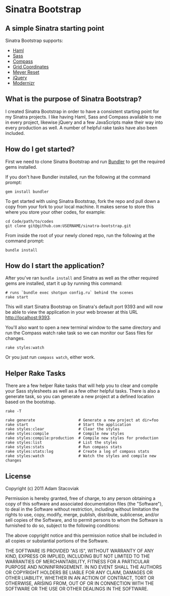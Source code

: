# Sinatra Bootstrap

## A simple Sinatra starting point

Sinatra Bootstrap supports:

* [Haml](http://haml-lang.com/)
* [Sass](http://sass-lang.com/)
* [Compass](https://github.com/chriseppstein/compass)
* [Grid Coordinates](https://github.com/adamstac/grid-coordinates)
* [Meyer Reset](https://github.com/adamstac/meyer-reset)
* [jQuery](http://jquery.com/)
* [Modernizr](http://www.modernizr.com/)

## What is the purpose of Sinatra Bootstrap?

I created Sinatra Bootstrap in order to have a consistent starting point for my Sinatra projects. I like having Haml, Sass and Compass available to me in every project, likewise jQuery and a few JavaScripts make their way into every production as well. A number of helpful rake tasks have also been included.

## How do I get started?

First we need to clone Sinatra Bootstrap and run [Bundler](http://gembundler.com/) to get the required gems installed.

If you don't have Bundler installed, run the following at the command prompt:

    gem install bundler

To get started with using Sinatra Bootstrap, fork the repo and pull down a copy from your fork to your local machine. It makes sense to store this where you store your other codes, for example:

    cd Code/path/to/codes
    git clone git@github.com:USERNAME/sinatra-bootstrap.git

From inside the root of your newly cloned repo, run the following at the command prompt:

    bundle install

## How do I start the application?

After you've ran `bundle install` and Sinatra as well as the other required gems are installed, start it up by running this command:

    # runs `bundle exec shotgun config.ru` behind the scenes
    rake start

This will start Sinatra Bootstrap on Sinatra's default port 9393 and will now be able to view the application in your web browser at this URL [http://localhost:9393](http://localhost:9393).

You'll also want to open a new terminal window to the same directory and run the Compass watch rake task so we can monitor our Sass files for changes.

    rake styles:watch

Or you just run `compass watch`, either work.

## Helper Rake Tasks

There are a few helper Rake tasks that will help you to clear and compile your Sass stylesheets as well as a few other helpful tasks. There is also a generate task, so you can generate a new project at a defined location based on the bootstrap.

    rake -T
    
    rake generate                   # Generate a new project at dir=foo
    rake start                      # Start the application
    rake styles:clear               # Clear the styles
    rake styles:compile             # Compile new styles
    rake styles:compile:production  # Compile new styles for production
    rake styles:list                # List the styles
    rake styles:stats               # Run compass stats
    rake styles:stats:log           # Create a log of compass stats
    rake styles:watch               # Watch the styles and compile new changes

## License

Copyright (c) 2011 Adam Stacoviak

Permission is hereby granted, free of charge, to any person obtaining a copy of this software and associated documentation files (the "Software"), to deal in the Software without restriction, including without limitation the rights to use, copy, modify, merge, publish, distribute, sublicense, and/or sell copies of the Software, and to permit persons to whom the Software is furnished to do so, subject to the following conditions:

The above copyright notice and this permission notice shall be included in all copies or substantial portions of the Software.

THE SOFTWARE IS PROVIDED "AS IS", WITHOUT WARRANTY OF ANY KIND, EXPRESS OR IMPLIED, INCLUDING BUT NOT LIMITED TO THE WARRANTIES OF MERCHANTABILITY, FITNESS FOR A PARTICULAR PURPOSE AND NONINFRINGEMENT. IN NO EVENT SHALL THE AUTHORS OR COPYRIGHT HOLDERS BE LIABLE FOR ANY CLAIM, DAMAGES OR OTHER LIABILITY, WHETHER IN AN ACTION OF CONTRACT, TORT OR OTHERWISE, ARISING FROM, OUT OF OR IN CONNECTION WITH THE SOFTWARE OR THE USE OR OTHER DEALINGS IN THE SOFTWARE.